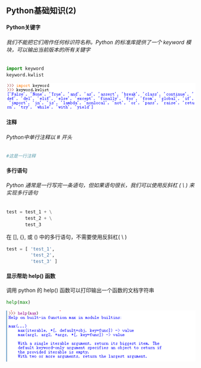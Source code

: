 ## Python基础知识(2)

#### Python关键字

###### 我们不能把它们用作任何标识符名称。Python 的标准库提供了一个 keyword 模块，可以输出当前版本的所有关键字
```python
import keyword
keyword.kwlist
```
![keyword](https://github.com/yrylalala/Python-Learning/blob/master/pic/Python%E5%9F%BA%E7%A1%80%E7%9F%A5%E8%AF%86(2)/1.jpg?raw=true)

#### 注释
###### Python中单行注释以 # 开头
```python
#这是一行注释
```

#### 多行语句
###### Python 通常是一行写完一条语句，但如果语句很长，我们可以使用反斜杠 ( \\ ) 来实现多行语句
```python
test = test_1 + \
       test_2 + \
       test_3 
```
在 [], {}, 或 () 中的多行语句，不需要使用反斜杠( \\ )
```python
test = [ 'test_1',  
         'test_2',
         'test_3' ]
```

#### 显示帮助 help() 函数
调用 python 的 help() 函数可以打印输出一个函数的文档字符串
```python
help(max)
```
![help](https://github.com/yrylalala/Python-Learning/blob/master/pic/Python%E5%9F%BA%E7%A1%80%E7%9F%A5%E8%AF%86(2)/2.jpg?raw=true)






